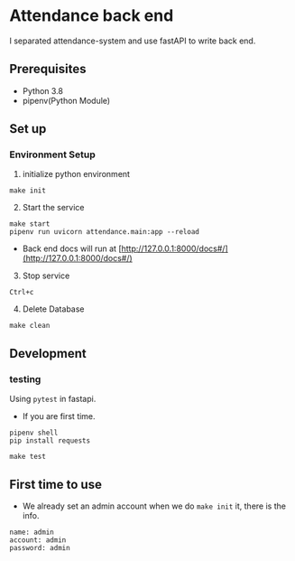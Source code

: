 # Attendance back end  

I separated attendance-system and use fastAPI to write back end.

## Prerequisites  

- Python 3.8  
- pipenv(Python Module)  

## Set up

### Environment Setup  

1. initialize python environment  

```lan=bash  
make init
```
  
2. Start the service  

```lan=bash
make start
pipenv run uvicorn attendance.main:app --reload
```  
  
- Back end docs will run at [http://127.0.0.1:8000/docs#/](http://127.0.0.1:8000/docs#/)  

3. Stop service  

```
Ctrl+c
```  
  
4. Delete Database  

```lan=bash
make clean
```  

## Development  

### testing  

Using `pytest` in fastapi.  

- If you are first time.
```lan=bash
pipenv shell
pip install requests
```
```lan=bash
make test
```

## First time to use  

- We already set an admin account when we do `make init` it, there is the info.

```
name: admin
account: admin
password: admin
```
